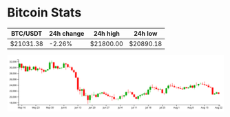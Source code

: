 # Bitcoin Stats

BTC/USDT|24h change|24h high|24h low|
|---|---|---|---|
|$21031.38|-2.26%|$21800.00|$20890.18|

<img src="./chart.svg">
